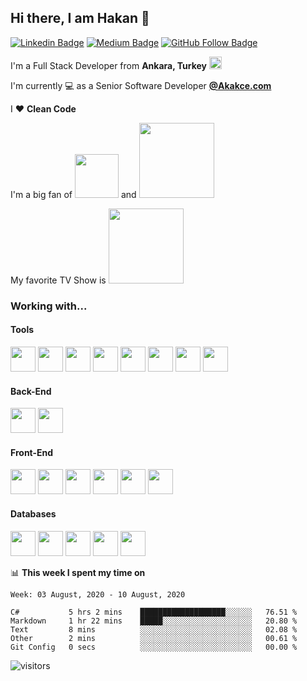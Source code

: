 ## Hi there, I am Hakan 👋

[![Linkedin Badge](https://img.shields.io/badge/-Linkedin-blue?style=flat&logo=Linkedin&logoColor=white&link=https://www.linkedin.com/in/hgunay/)](https://www.linkedin.com/in/hgunay/) [![Medium Badge](https://img.shields.io/badge/-Medium-black?style=flat&logo=Medium&logoColor=white&link=https://medium.com/@hakangunay)](https://medium.com/@hakangunay) [![GitHub Follow Badge](https://img.shields.io/github/followers/hgunay?label=follow&style=social)](https://github.com/hgunay)

I'm a Full Stack Developer from  **Ankara, Turkey** <img src="https://raw.githubusercontent.com/hgunay/hgunay/master/images/turkiye.png" width="20" />

I'm currently :computer: as a Senior Software Developer **[@Akakce.com](https://www.akakce.com)**

I :heart: **Clean Code** 

I'm a big fan of <img src="https://raw.githubusercontent.com/hgunay/hgunay/master/images/starwars.png" width="70" /> and <img src="https://raw.githubusercontent.com/hgunay/hgunay/master/images/lotr.png" width="120" />

My favorite TV Show is <img src="https://raw.githubusercontent.com/hgunay/hgunay/master/images/poi.png" width="120" />

### Working with...

#### Tools

<img src="https://raw.githubusercontent.com/hgunay/hgunay/master/images/vs.png" width="40" /> <img src="https://raw.githubusercontent.com/hgunay/hgunay/master/images/vscode.png" width="40" /> <img src="https://raw.githubusercontent.com/hgunay/hgunay/master/images/azure.png" width="40" /> <img src="https://raw.githubusercontent.com/hgunay/hgunay/master/images/docker.png" width="40" /> <img src="https://raw.githubusercontent.com/hgunay/hgunay/master/images/git.png" width="40" /> <img src="https://raw.githubusercontent.com/hgunay/hgunay/master/images/github.png" width="40" /> <img src="https://raw.githubusercontent.com/hgunay/hgunay/master/images/jetbrains.png" width="40" /> <img src="https://raw.githubusercontent.com/hgunay/hgunay/master/images/telerik.png" width="40" />

#### Back-End

<img src="https://raw.githubusercontent.com/hgunay/hgunay/master/images/csharp.png" width="40" /> <img src="https://raw.githubusercontent.com/hgunay/hgunay/master/images/python.png" width="40" />

#### Front-End

<img src="https://raw.githubusercontent.com/hgunay/hgunay/master/images/html.png" width="40" /> <img src="https://raw.githubusercontent.com/hgunay/hgunay/master/images/css.png" width="40" /> <img src="https://raw.githubusercontent.com/hgunay/hgunay/master/images/javascript.png" width="40" /> <img src="https://raw.githubusercontent.com/hgunay/hgunay/master/images/bootstrap.png" width="40" /> <img src="https://raw.githubusercontent.com/hgunay/hgunay/master/images/angular.png" width="40" /> <img src="https://raw.githubusercontent.com/hgunay/hgunay/master/images/typescript.png" width="40" /> 

#### Databases

<img src="https://raw.githubusercontent.com/hgunay/hgunay/master/images/mssql.png" width="40" /> <img src="https://raw.githubusercontent.com/hgunay/hgunay/master/images/postgresql.png" width="40" /> <img src="https://raw.githubusercontent.com/hgunay/hgunay/master/images/mongo.png" width="40" /> <img src="https://raw.githubusercontent.com/hgunay/hgunay/master/images/redis.png" width="40" /> <img src="https://raw.githubusercontent.com/hgunay/hgunay/master/images/elasticsearch.png" width="40" />

📊 **This week I spent my time on**
<!--START_SECTION:waka-->
```text
Week: 03 August, 2020 - 10 August, 2020

C#           5 hrs 2 mins    ███████████████████░░░░░░   76.51 % 
Markdown     1 hr 22 mins    █████░░░░░░░░░░░░░░░░░░░░   20.80 % 
Text         8 mins          ░░░░░░░░░░░░░░░░░░░░░░░░░   02.08 % 
Other        2 mins          ░░░░░░░░░░░░░░░░░░░░░░░░░   00.61 % 
Git Config   0 secs          ░░░░░░░░░░░░░░░░░░░░░░░░░   00.00 %
```
<!--END_SECTION:waka-->

![visitors](https://visitor-badge.laobi.icu/badge?page_id=hgunay)
